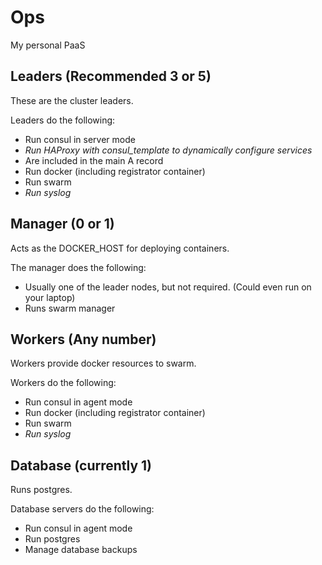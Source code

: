 # Ops

My personal PaaS

## Leaders (Recommended 3 or 5)

These are the cluster leaders. 

Leaders do the following:

 * Run consul in server mode
 * _Run HAProxy with consul_template to dynamically configure services_
 * Are included in the main A record
 * Run docker (including registrator container)
 * Run swarm
 * _Run syslog_

## Manager (0 or 1)

Acts as the DOCKER_HOST for deploying containers.

The manager does the following:

 * Usually one of the leader nodes, but not required. (Could even run on your laptop)
 * Runs swarm manager

## Workers (Any number)

Workers provide docker resources to swarm.

Workers do the following:

 * Run consul in agent mode
 * Run docker (including registrator container)
 * Run swarm
 * _Run syslog_


## Database (currently 1)

Runs postgres.

Database servers do the following:

 * Run consul in agent mode
 * Run postgres
 * Manage database backups

 